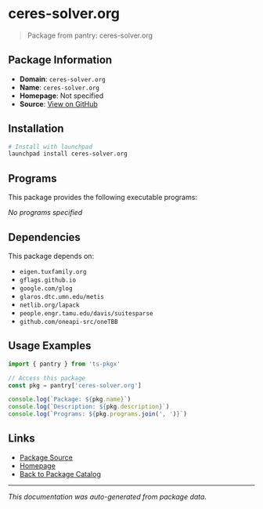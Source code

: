# ceres-solver.org

> Package from pantry: ceres-solver.org

## Package Information

- **Domain**: `ceres-solver.org`
- **Name**: `ceres-solver.org`
- **Homepage**: Not specified
- **Source**: [View on GitHub](https://github.com/pkgxdev/pantry/tree/main/projects/ceres-solver.org/package.yml)

## Installation

```bash
# Install with launchpad
launchpad install ceres-solver.org
```

## Programs

This package provides the following executable programs:

*No programs specified*

## Dependencies

This package depends on:

- `eigen.tuxfamily.org`
- `gflags.github.io`
- `google.com/glog`
- `glaros.dtc.umn.edu/metis`
- `netlib.org/lapack`
- `people.engr.tamu.edu/davis/suitesparse`
- `github.com/oneapi-src/oneTBB`

## Usage Examples

```typescript
import { pantry } from 'ts-pkgx'

// Access this package
const pkg = pantry['ceres-solver.org']

console.log(`Package: ${pkg.name}`)
console.log(`Description: ${pkg.description}`)
console.log(`Programs: ${pkg.programs.join(', ')}`)
```

## Links

- [Package Source](https://github.com/pkgxdev/pantry/tree/main/projects/ceres-solver.org/package.yml)
- [Homepage](#)
- [Back to Package Catalog](../../package-catalog.md)

---

*This documentation was auto-generated from package data.*
